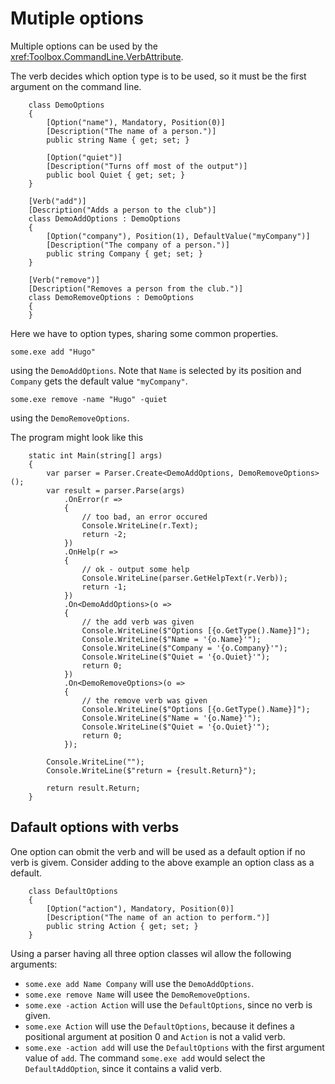 # Mutiple options

Multiple options can be used by the <xref:Toolbox.CommandLine.VerbAttribute>.

The verb decides which option type is to be used, so it must be the first argument on the command line.

```
    class DemoOptions
    {
        [Option("name"), Mandatory, Position(0)]
        [Description("The name of a person.")]
        public string Name { get; set; }

        [Option("quiet")]
        [Description("Turns off most of the output")]
        public bool Quiet { get; set; }
    }

    [Verb("add")]
    [Description("Adds a person to the club")]
    class DemoAddOptions : DemoOptions
    {
        [Option("company"), Position(1), DefaultValue("myCompany")]
        [Description("The company of a person.")]
        public string Company { get; set; }
    }

    [Verb("remove")]
    [Description("Removes a person from the club.")]
    class DemoRemoveOptions : DemoOptions
    {
    }
```

Here we have to option types, sharing some common properties.

```
some.exe add "Hugo"
```
using the `DemoAddOptions`. Note that `Name` is selected by its position and `Company` gets 
the default value `"myCompany"`.

```
some.exe remove -name "Hugo" -quiet
```
using the `DemoRemoveOptions`. 

The program might look like this
```
    static int Main(string[] args)
    {
        var parser = Parser.Create<DemoAddOptions, DemoRemoveOptions>();
        var result = parser.Parse(args)
            .OnError(r =>
            {
                // too bad, an error occured
                Console.WriteLine(r.Text);
                return -2;
            })
            .OnHelp(r =>
            {
                // ok - output some help
                Console.WriteLine(parser.GetHelpText(r.Verb));
                return -1;
            })
            .On<DemoAddOptions>(o =>
            {
                // the add verb was given
                Console.WriteLine($"Options [{o.GetType().Name}]");
                Console.WriteLine($"Name = '{o.Name}'");
                Console.WriteLine($"Company = '{o.Company}'");
                Console.WriteLine($"Quiet = '{o.Quiet}'");
                return 0;
            })
            .On<DemoRemoveOptions>(o =>
            {
                // the remove verb was given
                Console.WriteLine($"Options [{o.GetType().Name}]");
                Console.WriteLine($"Name = '{o.Name}'");
                Console.WriteLine($"Quiet = '{o.Quiet}'");
                return 0;
            });

        Console.WriteLine("");
        Console.WriteLine($"return = {result.Return}");

        return result.Return;
    }
```

## Dafault options with verbs

One option can obmit the verb and will be used as a default option if no verb is givem.
Consider adding to the above example an option class as a default.
```
    class DefaultOptions
    {
        [Option("action"), Mandatory, Position(0)]
        [Description("The name of an action to perform.")]
        public string Action { get; set; }
    }
```
Using a parser having all three option classes wil allow the following arguments:
- `some.exe add Name Company`
   will use the `DemoAddOptions`.
- `some.exe remove Name`
   will usee the `DemoRemoveOptions`.
- `some.exe -action Action`
   will use the `DefaultOptions`, since no verb is given.
- `some.exe Action`
   will use the `DefaultOptions`, because it defines a positional argument at position 0 and `Action` 
   is not a valid verb.
- `some.exe -action add`
   will use the `DefaultOptions` with the first argument value of `add`. The command `some.exe add` 
   would select the `DefaultAddOption`, since it contains a valid verb.

